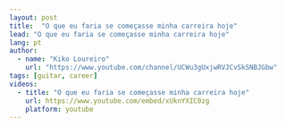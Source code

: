 ```yaml
---
layout: post
title:  "O que eu faria se começasse minha carreira hoje"
lead: "O que eu faria se começasse minha carreira hoje"
lang: pt
author:
  - name: "Kiko Loureiro"
    url: "https://www.youtube.com/channel/UCWu3gUxjwRVJCvSkSNBJGbw"
tags: [guitar, career]
videos:
  - title: "O que eu faria se começasse minha carreira hoje"
    url: https://www.youtube.com/embed/xUknYXIC0zg
    platform: youtube
---
```

